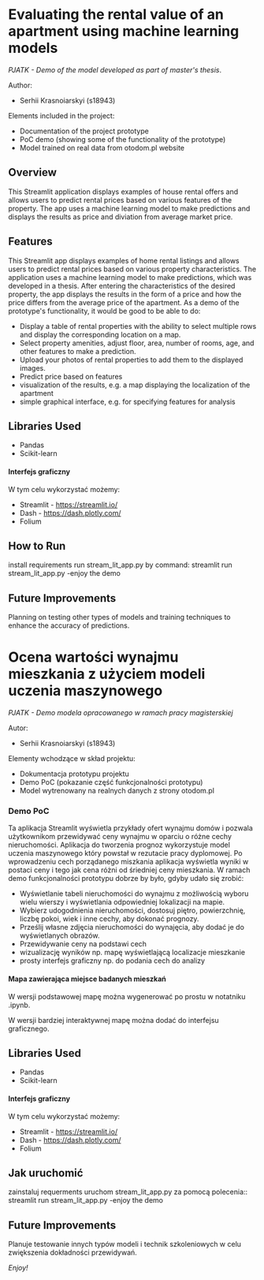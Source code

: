 
# Evaluating the rental value of an apartment using machine learning models
*PJATK - Demo of the model developed as part of master's thesis*.

Author:
- Serhii Krasnoiarskyi (s18943)

Elements included in the project:
- Documentation of the project prototype
- PoC demo (showing some of the functionality of the prototype)
- Model trained on real data from otodom.pl website

## Overview
This Streamlit application displays examples of house rental offers and allows users to predict rental prices based on various features of the property. The app uses a machine learning model to make predictions and displays the results as price and diviation from average market price. 

## Features
This Streamlit app displays examples of home rental listings and allows users to predict rental prices based on various property characteristics. The application uses a machine learning model to make predictions, which was developed in a thesis.
After entering the characteristics of the desired property, the app displays the results in the form of a price and how the price differs from the average price of the apartment.
As a demo of the prototype's functionality, it would be good to be able to do:
- Display a table of rental properties with the ability to select multiple rows and display the corresponding location on a map.
- Select property amenities, adjust floor, area, number of rooms, age, and other features to make a prediction.
- Upload your photos of rental properties to add them to the displayed images.
- Predict price based on features
- visualization of the results, e.g. a map displaying the localization of the apartment
- simple graphical interface, e.g. for specifying features for analysis

## Libraries Used
- Pandas
- Scikit-learn
#### Interfejs graficzny
W tym celu wykorzystać możemy:
- Streamlit - https://streamlit.io/
- Dash - https://dash.plotly.com/
- Folium

## How to Run
install requirements
run stream_lit_app.py by command: 
    streamlit run stream_lit_app.py
-enjoy the demo

## Future Improvements
Planning on testing other types of models and training techniques to enhance the accuracy of predictions.

# Ocena wartości wynajmu mieszkania z użyciem modeli uczenia maszynowego
*PJATK - Demo modela opracowanego w ramach pracy magisterskiej*

Autor:
- Serhii Krasnoiarskyi (s18943)

Elementy wchodzące w skład projektu:
- Dokumentacja prototypu projektu
- Demo PoC (pokazanie część funkcjonalności prototypu)
- Model wytrenowany na realnych danych z strony otodom.pl


### Demo PoC
Ta aplikacja Streamlit wyświetla przykłady ofert wynajmu domów i pozwala użytkownikom przewidywać ceny wynajmu w oparciu o różne cechy nieruchomości. Aplikacja do tworzenia prognoz wykorzystuje model uczenia maszynowego który powstał w rezutacie pracy dyplomowej.
Po wprowadzeniu cech porządanego miszkania aplikacja wyświetla wyniki w postaci ceny i tego jak cena różni od śriedniej ceny mieszkania.
W ramach demo funkcjonalności prototypu dobrze by było, gdyby udało się zrobić:
- Wyświetlanie tabeli nieruchomości do wynajmu z możliwością wyboru wielu wierszy i wyświetlania odpowiedniej lokalizacji na mapie.
- Wybierz udogodnienia nieruchomości, dostosuj piętro, powierzchnię, liczbę pokoi, wiek i inne cechy, aby dokonać prognozy.
- Prześlij własne zdjęcia nieruchomości do wynajęcia, aby dodać je do wyświetlanych obrazów.
- Przewidywanie ceny na podstawi cech
- wizualizację wyników np. mapę wyświetlającą localizacje mieszkanie
- prosty interfejs graficzny np. do podania cech do analizy


#### Mapa zawierająca miejsce badanych mieszkań
W wersji podstawowej mapę można wygenerować po prostu w notatniku .ipynb.

W wersji bardziej interaktywnej mapę można dodać do interfejsu graficznego.

## Libraries Used
- Pandas
- Scikit-learn
#### Interfejs graficzny
W tym celu wykorzystać możemy:
- Streamlit - https://streamlit.io/
- Dash - https://dash.plotly.com/
- Folium



## Jak uruchomić
zainstaluj  requerments
uruchom stream_lit_app.py za pomocą polecenia:: 
    streamlit run stream_lit_app.py
-enjoy the demo

## Future Improvements
Planuje testowanie innych typów modeli i technik szkoleniowych w celu zwiększenia dokładności przewidywań.


*Enjoy!*
